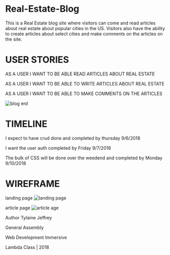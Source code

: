 # Real-Estate-Blog

This is a Real Estate blog site where visitors can come and read articles about real estate about popular cities in the US. Visitors also have the ability to create articles about select cities and make comments on the articles on the site.

# USER STORIES

AS A USER I WANT TO BE ABLE READ ARTICLES ABOUT REAL ESTATE

AS A USER I WANT TO BE ABLE TO WRITE ARTICLES ABOUT REAL ESTATE

AS A USER I WANT TO BE ABLE TO MAKE COMMENTS ON THE ARTICLES


![blog erd](https://user-images.githubusercontent.com/40297750/45052137-f260bb80-b053-11e8-86ca-ff902a7a3173.png)


# TIMELINE

I expect to have crud done and completed by thursday 9/6/2018

I want the user auth completed by Friday 9/7/2018

The bulk of CSS will be done over the weedend and completed by Monday 9/10/2018



# WIREFRAME

landing page
![landing page](https://user-images.githubusercontent.com/40297750/45048386-c17b8900-b049-11e8-89bd-343b5b9bd23e.png)


article page
![article age](https://user-images.githubusercontent.com/40297750/45048418-de17c100-b049-11e8-9cc9-0c001d7b68ac.png)



Author Tylaine Jeffrey

General Assembly

Web Development Immersive

Lambda Class | 2018

